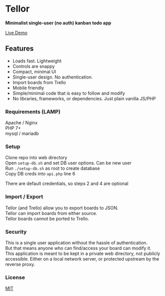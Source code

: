 # Tellor
__Minimalist single-user (no auth) kanban todo app__

[Live Demo](https://voldrixia.com/tellor/?b=18486f63be6bb5f2)

## Features
- Loads fast. Lightweight
- Controls are snappy
- Compact, minimal UI
- Single-user design. No authentication.
- Import boards from Trello
- Mobile friendly
- Simple/minimal code that is easy to follow and modify
- No libraries, frameworks, or dependencies. Just plain vanilla JS/PHP

### Requirements (LAMP)
Apache / Nginx\
PHP 7+\
mysql / mariadb

### Setup
Clone repo into web directory\
Open `setup-db.sh` and set DB user options. Can be new user\
Run `./setup-db.sh` as root to create database\
Copy DB creds into `api.php` line 6

There are default credentials, so steps 2 and 4 are optional

### Import / Export

Tellor (and Trello) allow you to export boards to JSON.\
Tellor can import boards from either source.\
Tellor boards cannot be ported to Trello.

### Security
This is a single user application without the hassle of authentication.\
But that means anyone who can find/access your board can modify it.\
This application is meant to be kept in a private web directory, not publicly accessible. Either on a local network server, or protected upstream by the reverse proxy.

### License
[MIT](LICENSE)

